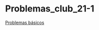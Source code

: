 # Problemas_club_21-1

[Problemas básicos](https://github.com/VaneMelenciano/Problemas_club_21-1/tree/main/Basicos)
